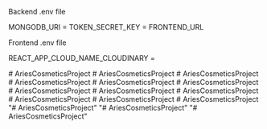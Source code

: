 



Backend .env file 

MONGODB_URI = 
TOKEN_SECRET_KEY = 
FRONTEND_URL

Frontend .env file

REACT_APP_CLOUD_NAME_CLOUDINARY = 

#   A r i e s C o s m e t i c s P r o j e c t  
 #   A r i e s C o s m e t i c s P r o j e c t  
 #   A r i e s C o s m e t i c s P r o j e c t  
 #   A r i e s C o s m e t i c s P r o j e c t  
 #   A r i e s C o s m e t i c s P r o j e c t  
 #   A r i e s C o s m e t i c s P r o j e c t  
 #   A r i e s C o s m e t i c s P r o j e c t  
 #   A r i e s C o s m e t i c s P r o j e c t  
 #   A r i e s C o s m e t i c s P r o j e c t  
 #   A r i e s C o s m e t i c s P r o j e c t  
 #   A r i e s C o s m e t i c s P r o j e c t  
 #   A r i e s C o s m e t i c s P r o j e c t  
 "# AriesCosmeticsProject" 
"# AriesCosmeticsProject" 
"# AriesCosmeticsProject" 
